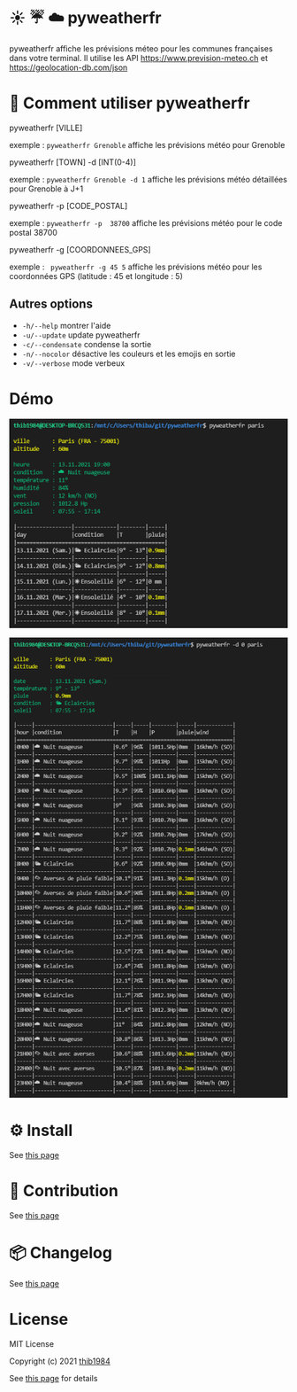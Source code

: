 # :sunny: :umbrella: :cloud: pyweatherfr

pyweatherfr affiche les prévisions méteo pour les communes françaises dans votre terminal. Il utilise les API https://www.prevision-meteo.ch et https://geolocation-db.com/json


# 🚀 Comment utiliser **pyweatherfr**

pyweatherfr \[VILLE\]

exemple : ``pyweatherfr Grenoble`` affiche les prévisions météo pour Grenoble

pyweatherfr \[TOWN\] -d [INT(0-4)]

exemple : ``pyweatherfr Grenoble -d 1`` affiche les prévisions météo détaillées pour Grenoble à J+1

pyweatherfr -p \[CODE_POSTAL\]

exemple : ``pyweatherfr -p  38700`` affiche les prévisions météo pour le code postal 38700

pyweatherfr -g \[COORDONNEES_GPS\]

exemple : `` pyweatherfr -g 45 5`` affiche les prévisions météo pour les coordonnées GPS (latitude : 45 et longitude : 5)


## Autres options

  - ``-h/--help``    montrer l'aide
  - ``-u/--update``  update pyweatherfr
  - ``-c/--condensate``  condense la sortie
  - ``-n/--nocolor``  désactive les couleurs et les emojis en sortie
  - ``-v/--verbose``  mode verbeux

# Démo

![image](./demo_01.png)

![image](./demo_02.png)

# ⚙️ Install

See [this page](INSTALL.md)

# :construction_worker: Contribution

See [this page](CONTRIBUTING.md)

# :package: Changelog

See [this page](CHANGELOG.md)


# License

MIT License

Copyright (c) 2021 [thib1984](https://github.com/thib1984)

See [this page](LICENSE.txt) for details
